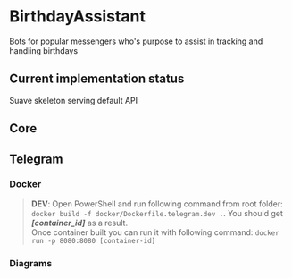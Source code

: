 # BirthdayAssistant
Bots for popular messengers who's purpose to assist in tracking and handling birthdays

## Current implementation status
Suave skeleton serving default API

## Core


## Telegram

### Docker 
> **DEV**: Open PowerShell and run following command from root folder: ``docker build -f docker/Dockerfile.telegram.dev .``. You should get ___[container_id]___ as a result.\
Once container built you can run it with following command: ``docker run -p 8080:8080 [container-id]``

### Diagrams


